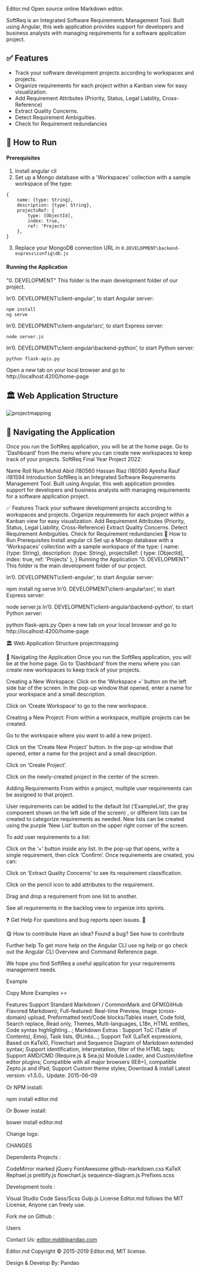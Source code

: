 
Editor.md
Open source online Markdown editor.

SoftReq is an Integrated Software Requirements Management Tool. Built using  Angular, this web application provides support for developers and business analysts with managing requirements for a software application project. 

## ✅ Features
- Track your software development projects according to workspaces and projects.
- Organize requirements for each project within a Kanban view for easy visualization.
- Add Requirement Attributes (Priority, Status, Legal Liability, Cross-Reference)
- Extract Quality Concerns.
- Detect Requirement Ambiguities.
- Check for Requirement redundancies


## 🏃 How to Run
#### Prerequisites
1. Install angular cli
2. Set up a Mongo database with a 'Workspaces' collection with a sample workspace of the type:

````
{
    name: {type: String},
    description: {type: String},
    projectsRef: {
        type: [ObjectId],
        index: true,
        ref: 'Projects'
    },
}
````

3. Replace your MongoDB connection URL in `0.DEVELOPMENT\backend-express\config\db.js`

#### Running the Application

"0. DEVELOPMENT" This folder is the main development folder of our project.

In‘0. DEVELOPMENT\client-angular’, to start Angular server:

    npm install
    ng serve

In‘0. DEVELOPMENT\client-angular\src’, to start Express server:

    node server.js

In‘0. DEVELOPMENT\client-angular\backend-python’, to start Python server: 

    python flask-apis.py

Open a new tab on your local browser and go to http://localhost:4200/home-page

## 🏛️ Web Application Structure



![projectmapping](https://user-images.githubusercontent.com/62544274/211210938-2a341c6f-543d-49cc-b5d7-4505ad8abf14.png)

## 🧭 Navigating the Application
Once you run the SoftReq application, you will be at the home page. Go to 'Dashboard' from the menu where you can create new workspaces to keep track of your projects.
SoftReq
Final Year Project 2022:

Name	Roll Num
Muhid Abid	i180560
Hassan Riaz	i180580
Ayesha Rauf	i181594
Introduction
SoftReq is an Integrated Software Requirements Management Tool. Built using Angular, this web application provides support for developers and business analysts with managing requirements for a software application project.

✅ Features
Track your software development projects according to workspaces and projects.
Organize requirements for each project within a Kanban view for easy visualization.
Add Requirement Attributes (Priority, Status, Legal Liability, Cross-Reference)
Extract Quality Concerns.
Detect Requirement Ambiguities.
Check for Requirement redundancies
🏃 How to Run
Prerequisites
Install angular cli
Set up a Mongo database with a ‘Workspaces’ collection with a sample workspace of the type:
{
    name: {type: String},
    description: {type: String},
    projectsRef: {
        type: [ObjectId],
        index: true,
         ref: 'Projects'
    },
}
Running the Application
“0. DEVELOPMENT” This folder is the main development folder of our project.

In‘0. DEVELOPMENT\client-angular’, to start Angular server:

npm install
ng serve
In‘0. DEVELOPMENT\client-angular\src’, to start Express server:

node server.js
In‘0. DEVELOPMENT\client-angular\backend-python’, to start Python server:

python flask-apis.py
Open a new tab on your local browser and go to http://localhost:4200/home-page

🏛️ Web Application Structure
projectmapping

🧭 Navigating the Application
Once you run the SoftReq application, you will be at the home page. Go to ‘Dashboard’ from the menu where you can create new workspaces to keep track of your projects.

Creating a New Workspace:
Click on the ‘Workspace +’ button on the left side bar of the screen. In the pop-up window that opened, enter a name for your workspace and a small description.

Click on ‘Create Workspace’ to go to the new workspace.

Creating a New Project:
From within a workspace, multiple projects can be created.

Go to the workspace where you want to add a new project.

Click on the ‘Create New Project’ button. In the pop-up window that opened, enter a name for the project and a small description.

Click on ‘Create Project’.

Click on the newly-created project in the center of the screen.

Adding Requirements
From within a project, multiple user requirements can be assigned to that project.

User requirements can be added to the default list (‘ExampleList’, the gray component shown on the left side of the screen) , or different lists can be created to categorize requirements as needed. New lists can be created using the purple ‘New List’ button on the upper right corner of the screen.

To add user requirements to a list:

Click on the ‘+’ button inside any list. In the pop-up that opens, write a single requirement, then click ‘Confirm’.
Once requirements are created, you can:

Click on ‘Extract Quality Concerns’ to see its requirement classification.

Click on the pencil icon to add attributes to the requirement.

Drag and drop a requirement from one list to another.

See all requirements in the backlog view to organize into sprints.

❓ Get Help
For questions and bug reports open issues. 🐛

😋 How to contribute
Have an idea? Found a bug? See how to contribute

Further help
To get more help on the Angular CLI use ng help or go check out the Angular CLI Overview and Command Reference page.

We hope you find SoftReq a useful application for your requirements management needs.

Example
<link rel="stylesheet" href="editormd/css/editormd.css" />
<div id="test-editor">
    <textarea style="display:none;">### Editor.md

**Editor.md**: The open source embeddable online markdown editor, based on CodeMirror & jQuery & Marked.
    </textarea>
</div>
<script src="https://cdnjs.cloudflare.com/ajax/libs/jquery/1.11.3/jquery.min.js"></script>
<script src="editormd/editormd.min.js"></script>
<script type="text/javascript">
    $(function() {
        var editor = editormd("test-editor", {
            // width  : "100%",
            // height : "100%",
            path   : "editormd/lib/"
        });
    });
</script>
Copy
More Examples >>

Features
Support Standard Markdown / CommonMark and GFM(GitHub Flavored Markdown);
Full-featured: Real-time Preview, Image (cross-domain) upload, Preformatted text/Code blocks/Tables insert, Code fold, Search replace, Read only, Themes, Multi-languages, L18n, HTML entities, Code syntax highlighting...;
Markdown Extras : Support ToC (Table of Contents), Emoji, Task lists, @Links...;
Support TeX (LaTeX expressions, Based on KaTeX), Flowchart and Sequence Diagram of Markdown extended syntax;
Support identification, interpretation, fliter of the HTML tags;
Support AMD/CMD (Require.js & Sea.js) Module Loader, and Custom/define editor plugins;
Compatible with all major browsers (IE8+), compatible Zepto.js and iPad;
Support Custom theme styles;
Download & install
Latest version: v1.5.0，Update: 2015-06-09



 


Or NPM install:

npm install editor.md



Or Bower install:

bower install editor.md




Change logs:

CHANGES

Dependents
Projects :

CodeMirror
marked
jQuery
FontAwesome
github-markdown.css
KaTeX
Rephael.js
prettify.js
flowchart.js
sequence-diagram.js
Prefixes.scss

Development tools :

Visual Studio Code
Sass/Scss
Gulp.js
License
Editor.md follows the MIT License, Anyone can freely use.





Fork me on Github :







Users

 Contact Us: editor.md@ipandao.com


Editor.md
Copyright © 2015-2019 Editor.md, MIT license.

Design & Develop By: Pandao     
